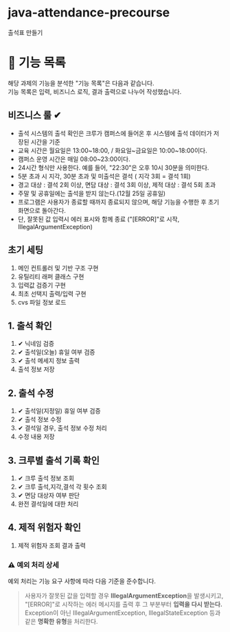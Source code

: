 # java-attendance-precourse

출석표 만들기

# 📝 기능 목록

해당 과제의 기능을 분석한 "기능 목록"은 다음과 같습니다.<br>
기능 목록은 입력, 비즈니스 로직, 결과 출력으로 나누어 작성했습니다.

## 비즈니스 룰 ✔

- 출석 시스템의 출석 확인은 크루가 캠퍼스에 들어온 후 시스템에 출석 데이터가 저장된 시간을 기준
- 교육 시간은 월요일은 13:00~18:00, / 화요일~금요일은 10:00~18:00이다.
- 캠퍼스 운영 시간은 매일 08:00~23:00이다.
- 24시간 형식만 사용한다. 예를 들어, "22:30"은 오후 10시 30분을 의미한다.
- 5분 초과 시 지각, 30분 초과 및 미출석은 결석 ( 지각 3회 = 결석 1회)
- 경고 대상 : 결석 2회 이상, 면담 대상 : 결석 3회 이상, 제적 대상 : 결석 5회 초과
- 주말 및 공휴일에는 출석을 받지 않는다.(12월 25일 공휴일)
- 프로그램은 사용자가 종료할 때까지 종료되지 않으며, 해당 기능을 수행한 후 초기 화면으로 돌아간다.
- 단, 잘못된 값 입력시 에러 표시와 함께 종료 ("[ERROR]"로 시작, IllegalArgumentException)

## 초기 세팅

1. 메인 컨트롤러 및 기반 구조 구현
2. 유틸리티 래퍼 클래스 구현
3. 입력값 검증기 구현
4. 최초 선택지 출력/입력 구현
5. cvs 파일 정보 로드

## 1. 출석 확인

1. ✔ 닉네임 검증
2. ✔ 출석일(오늘) 휴일 여부 검증
3. ✔ 출석 메세지 정보 출력
4. 출석 정보 저장

## 2. 출석 수정

1. ✔ 출석일(지정일) 휴일 여부 검증
2. ✔ 출석 정보 수정
3. ✔ 결석일 경우, 출석 정보 수정 처리
4. 수정 내용 저장

## 3. 크루별 출석 기록 확인

1. ✔ 크루 출석 정보 조회
2. ✔ 크루 출석,지각,결석 각 횟수 조회
3. ✔ 면담 대상자 여부 판단
4. 완전 결석일에 대한 처리

## 4. 제적 위험자 확인

1. 제적 위험자 조회 결과 출력

### ⚠️ 예외 처리 상세

예외 처리는 기능 요구 사항에 따라 다음 기준을 준수합니다.
> 사용자가 잘못된 값을 입력할 경우 **IllegalArgumentException**을 발생시키고,<br>
> "[ERROR]"로 시작하는 에러 메시지를 출력 후 그 부분부터 **입력을 다시 받는다.**<br>
> Exception이 아닌 IllegalArgumentException, IllegalStateException 등과 같은 **명확한 유형**을 처리한다.
